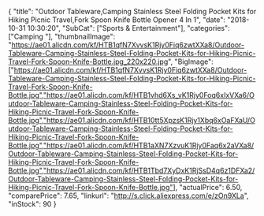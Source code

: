 {
	"title": "Outdoor Tableware,Camping Stainless Steel Folding Pocket Kits for Hiking Picnic Travel,Fork Spoon Knife Bottle Opener 4 In 1",
	"date": "2018-10-31 10:30:20",
	"SubCat": ["Sports & Entertainment"],
	"categories": ["Camping "],
	"thumbnailImage": "https://ae01.alicdn.com/kf/HTB1qfN7XvvsK1Rjy0Fiq6zwtXXa8/Outdoor-Tableware-Camping-Stainless-Steel-Folding-Pocket-Kits-for-Hiking-Picnic-Travel-Fork-Spoon-Knife-Bottle.jpg_220x220.jpg",
	"BigImage": ["https://ae01.alicdn.com/kf/HTB1qfN7XvvsK1Rjy0Fiq6zwtXXa8/Outdoor-Tableware-Camping-Stainless-Steel-Folding-Pocket-Kits-for-Hiking-Picnic-Travel-Fork-Spoon-Knife-Bottle.jpg","https://ae01.alicdn.com/kf/HTB1vhd6Xs_vK1Rjy0Foq6xIxVXa6/Outdoor-Tableware-Camping-Stainless-Steel-Folding-Pocket-Kits-for-Hiking-Picnic-Travel-Fork-Spoon-Knife-Bottle.jpg","https://ae01.alicdn.com/kf/HTB10tt5XpzsK1Rjy1Xbq6xOaFXaU/Outdoor-Tableware-Camping-Stainless-Steel-Folding-Pocket-Kits-for-Hiking-Picnic-Travel-Fork-Spoon-Knife-Bottle.jpg","https://ae01.alicdn.com/kf/HTB1aXN7XzvuK1Rjy0Faq6x2aVXa8/Outdoor-Tableware-Camping-Stainless-Steel-Folding-Pocket-Kits-for-Hiking-Picnic-Travel-Fork-Spoon-Knife-Bottle.jpg","https://ae01.alicdn.com/kf/HTB1Tbd7XyDxK1RjSsD4q6z1DFXa2/Outdoor-Tableware-Camping-Stainless-Steel-Folding-Pocket-Kits-for-Hiking-Picnic-Travel-Fork-Spoon-Knife-Bottle.jpg"],
	"actualPrice": 6.50,
	"comparePrice": 7.65,
	"linkurl": "http://s.click.aliexpress.com/e/zOn9XLa",
	"inStock": 90
}
